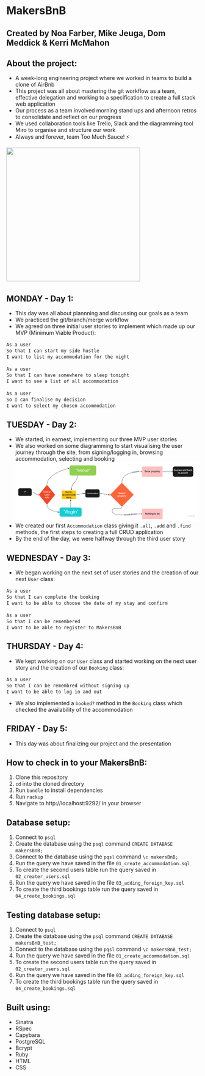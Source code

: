 # MakersBnB

## Created by Noa Farber, Mike Jeuga, Dom Meddick & Kerri McMahon

About the project:
-------
* A week-long engineering project where we worked in teams to build a clone of AirBnb
* This project was all about mastering the git workflow as a team, effective delegation and working to a specification to create a full stack web application
* Our process as a team involved morning stand ups and afternoon retros to consolidate and reflect on our progress
* We used collaboration tools like Trello, Slack and the diagramming tool Miro to organise and structure our work
* Always and forever, team Too Much Sauce! ⚡️


<img src="https://media.giphy.com/media/1tZ4Coe9v2H8A/giphy.gif" width="350" height="350" />

MONDAY - Day 1:
-------
* This day was all about plannning and discussing our goals as a team
* We practiced the git/branch/merge workflow 
* We agreed on three initial user stories to implement which made up our MVP (Minimum Viable Product):
```
As a user
So that I can start my side hustle
I want to list my accommodation for the night

As a user
So that I can have somewhere to sleep tonight
I want to see a list of all accommodation

As a user
So I can finalise my decision
I want to select my chosen accommodation
```

TUESDAY - Day 2:
-------
* We started, in earnest, implementing our three MVP user stories
* We also worked on some diagramming to start visualising the user journey through the site, from signing/logging in, browsing accommodation, selecting and booking
![flowchart](https://github.com/noarfarber/MakersBnB/blob/master/images/Flowchart.jpg)
* We created our first `Accommodation` class giving it `.all`, `.add` and `.find` methods, the first steps to creating a full CRUD application
* By the end of the day, we were halfway through the third user story 

WEDNESDAY - Day 3:
-------
* We began working on the next set of user stories and the creation of our next `User` class:
```
As a user
So that I can complete the booking 
I want to be able to choose the date of my stay and confirm

As a user
So that I can be remembered
I want to be able to register to MakersBnB
```
THURSDAY - Day 4:
-------
* We kept working on our `User` class and started working on the next user story and the creation of our `Booking` class:
```
As a user
So that I can be remembred without signing up
I want to be able to log in and out
```
* We also implemented a `booked?` method in the `Booking` class which checked the availability of the accommodation

FRIDAY - Day 5:
-------
* This day was about finalizing our project and the presentation

How to check in to your MakersBnB:
-------
1. Clone this repository
2. `cd` into the cloned directory
3. Run `bundle` to install dependencies
4. Run `rackup`
5. Navigate to http://localhost:9292/ in your browser

Database setup:
-------
1. Connect to `psql`
2. Create the database using the `psql` command `CREATE DATABASE makersBnB;`
3. Connect to the database using the `pqsl` command `\c makersBnB;`
4. Run the query we have saved in the file `01_create_accommodation.sql`
5. To create the second users table run the query saved in `02_creater_users.sql`
6. Run the query we have saved in the file `03_adding_foreign_key.sql`
7. To create the third bookings table run the query saved in `04_create_bookings.sql`

Testing database setup:
-------
1. Connect to `psql`
2. Create the database using the `psql` command `CREATE DATABASE makersBnB_test;`
3. Connect to the database using the `pqsl` command `\c makersBnB_test;`
4. Run the query we have saved in the file `01_create_accommodation.sql`
5. To create the second users table run the query saved in `02_creater_users.sql`
6. Run the query we have saved in the file `03_adding_foreign_key.sql`
7. To create the third bookings table run the query saved in `04_create_bookings.sql`

Built using:
-------
* Sinatra
* RSpec
* Capybara
* PostgreSQL
* Bcrypt
* Ruby
* HTML
* CSS 
